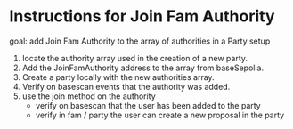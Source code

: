 # Instructions for Join Fam Authority

goal: add Join Fam Authority to the array of authorities in a Party setup

1. locate the authority array used in the creation of a new party.
2. Add the JoinFamAuthority address to the array from baseSepolia.
3. Create a party locally with the new authorities array.
4. Verify on basescan events that the authority was added.
5. use the join method on the authority
   - verify on basescan that the user has been added to the party
   - verify in fam / party the user can create a new proposal in the party
